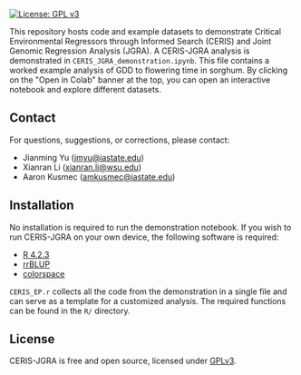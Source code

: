 [![License: GPL v3](https://img.shields.io/badge/License-GPL%20v3-blue.svg)](http://www.gnu.org/licenses/gpl-3.0)

This repository hosts code and example datasets to demonstrate Critical Environmental Regressors through Informed Search (CERIS) and Joint Genomic Regression Analysis (JGRA). A CERIS-JGRA analysis is demonstrated in `CERIS_JGRA_demonstration.ipynb`. This file contains a worked example analysis of GDD to flowering time in sorghum. By clicking on the "Open in Colab" banner at the top, you can open an interactive notebook and explore different datasets.

## Contact

For questions, suggestions, or corrections, please contact:

  - Jianming Yu (jmyu@iastate.edu)
  - Xianran Li (xianran.li@wsu.edu)
  - Aaron Kusmec (amkusmec@iastate.edu)

## Installation

No installation is required to run the demonstration notebook. If you wish to run CERIS-JGRA on your own device, the following software is required:

  - [R 4.2.3](https://cran.r-project.org/)
  - [rrBLUP](https://cran.r-project.org/web/packages/rrBLUP/index.html)
  - [colorspace](https://cran.r-project.org/web/packages/colorspace/index.html)

`CERIS_EP.r` collects all the code from the demonstration in a single file and can serve as a template for a customized analysis. The required functions can be found in the `R/` directory.

## License
CERIS-JGRA is free and open source, licensed under [GPLv3](https://github.com/github/choosealicense.com/blob/gh-pages/_licenses/gpl-3.0.txt).

